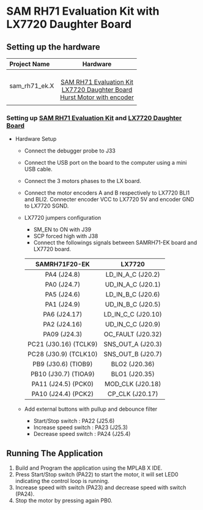 # SAM RH71 Evaluation Kit with LX7720 Daughter Board
## Setting up the hardware

| Project Name| Hardware |
|:---------|:---------:|
| sam_rh71_ek.X |<br>[SAM RH71 Evaluation Kit](https://ww1.microchip.com/downloads/en/DeviceDoc/SAMRH71F20-EK-Evaluation-Kit-User-Guide-DS50002910A.pdf)<br>[LX7720 Daughter Board](https://www.microsemi.com/product-directory/space-system-managers/3708-position-motor-controller-ic#resources)<br>[Hurst Motor with encoder](https://www.microchip.com/DevelopmentTools/ProductDetails/PartNo/AC300022) |
|||
	
### Setting up [SAM RH71 Evaluation Kit](https://ww1.microchip.com/downloads/en/DeviceDoc/SAMRH71F20-EK-Evaluation-Kit-User-Guide-DS50002910A.pdf) and [LX7720 Daughter Board](https://www.microsemi.com/product-directory/space-system-managers/3708-position-motor-controller-ic#resources)

* Hardware Setup
    * Connect the debugger probe to J33
    * Connect the USB port on the board to the computer using a mini USB cable.
    * Connect the 3 motors phases to the LX board.
    * Connect the motor encoders A and B respectively to LX7720 BLI1 and BLI2. Connecter encoder VCC to LX7720 5V and encoder GND to LX7720 SGND.
    * LX7720 jumpers configuration
        * SM_EN to ON with J39
        * SCP forced high with J38
        * Connect the followings signals between SAMRH71-EK board and LX7720 board.

        | SAMRH71F20-EK        | LX7720                |
        |:-------------:       |:-------------:        |
        | PA4 (J24.8)          |   LD_IN_A_C   (J20.2) | 
        | PA0 (J24.7)          |   UD_IN_A_C   (J20.1) | 
        | PA5 (J24.6)          |   LD_IN_B_C   (J20.6) | 
        | PA1 (J24.9)          |   UD_IN_B_C   (J20.5) | 
        | PA6 (J24.17)         |   LD_IN_C_C   (J20.10)|
        | PA2 (J24.16)         |   UD_IN_C_C   (J20.9) |
        | PA09 (J24.3)         |   OC_FAULT    (J20.32)|
        | PC21 (J30.16) (TCLK9)|   SNS_OUT_A   (J20.3) |
        | PC28 (J30.9) (TCLK10)|   SNS_OUT_B   (J20.7) |
        | PB9 (J30.6) (TIOB9)  |   BLO2        (J20.36)|
        | PB10 (J30.7) (TIOA9) |   BLO1        (J20.35)|
        | PA11 (J24.5) (PCK0)  |   MOD_CLK     (J20.18)|
        | PA10 (J24.4) (PCK2)  |   CP_CLK      (J20.17)|
    * Add external buttons with pullup and debounce filter
        * Start/Stop switch : PA22 (J25.6)
        * Increase speed switch : PA23 (J25.3)
        * Decrease speed switch : PA24 (J25.4)

## Running The Application

1. Build and Program the application using the MPLAB X IDE.
2. Press Start/Stop switch (PA22) to start the motor, it will set LED0 indicating the control loop is running.
3. Increase speed with switch (PA23) and decrease speed with switch (PA24).
4. Stop the motor by pressing again PB0.
